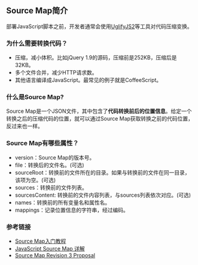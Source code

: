 ## Source Map简介

部署JavaScript脚本之前，开发者通常会使用[UglifyJS2](https://github.com/mishoo/UglifyJS2)等工具对代码压缩变换。

### 为什么需要转换代码？

- 压缩，减小体积。比如jQuery 1.9的源码，压缩前是252KB，压缩后是32KB。
- 多个文件合并，减少HTTP请求数。
- 其他语言编译成JavaScript。最常见的例子就是CoffeeScript。

### 什么是Source Map?

Source Map是一个JSON文件，其中包含了**代码转换前后的位置信息**。给定一个转换之后的压缩代码的位置，就可以通过Source Map获取转换之前的代码位置，反过来也一样。

### Source Map有哪些属性？

- version：Source Map的版本号。
- file：转换后的文件名。(可选)
- sourceRoot：转换前的文件所在的目录。如果与转换前的文件在同一目录，该项为空。(可选)
- sources：转换前的文件列表。
- sourcesContent: 转换前的文件内容列表，与sources列表依次对应。(可选)
- names：转换前的所有变量名和属性名。
- mappings：记录位置信息的字符串，经过编码。

### 参考链接
- [Source Map入门教程](https://blog.fundebug.com/2017/03/13/sourcemap-tutorial/)
- [JavaScript Source Map 详解](http://www.ruanyifeng.com/blog/2013/01/javascript_source_map.html)
- [Source Map Revision 3 Proposal](https://docs.google.com/document/d/1U1RGAehQwRypUTovF1KRlpiOFze0b-_2gc6fAH0KY0k/edit)